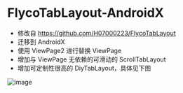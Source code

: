 # FlycoTabLayout-AndroidX
  - 修改自 https://github.com/H07000223/FlycoTabLayout
  - 迁移到 AndroidX
  - 使用 ViewPage2 进行替换 ViewPage
  - 增加与 ViewPage 无依赖的可滑动的 ScrollTabLayout
  - 增加可定制性很高的 DiyTabLayout，具体见下图
  
  ![image](https://github.com/ldlywt/FlycoTabLayout_AndroidX/raw/master/Image/DiyTabLayout.gif)
